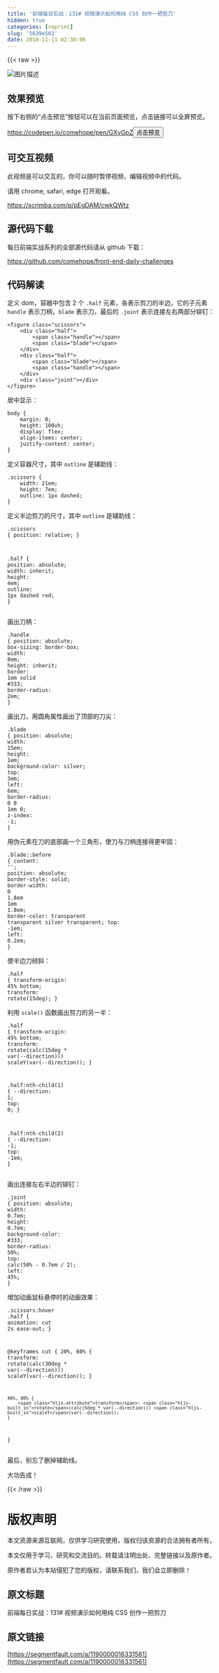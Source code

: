 ```yaml
---
title: '前端每日实战：131# 视频演示如何用纯 CSS 创作一把剪刀'
hidden: true
categories: [reprint]
slug: '5639e502'
date: 2018-11-11 02:30:06
---
```


{{< raw >}}
<p><span class="img-wrap"><img data-src="/img/bVbgGKo?w=400&amp;h=299" src="https://static.alili.tech/img/bVbgGKo?w=400&amp;h=299" alt="&#x56FE;&#x7247;&#x63CF;&#x8FF0;" title="&#x56FE;&#x7247;&#x63CF;&#x8FF0;" style="cursor:pointer;display:inline"></span></p><h2 id="articleHeader0">&#x6548;&#x679C;&#x9884;&#x89C8;</h2><p>&#x6309;&#x4E0B;&#x53F3;&#x4FA7;&#x7684;&#x201C;&#x70B9;&#x51FB;&#x9884;&#x89C8;&#x201D;&#x6309;&#x94AE;&#x53EF;&#x4EE5;&#x5728;&#x5F53;&#x524D;&#x9875;&#x9762;&#x9884;&#x89C8;&#xFF0C;&#x70B9;&#x51FB;&#x94FE;&#x63A5;&#x53EF;&#x4EE5;&#x5168;&#x5C4F;&#x9884;&#x89C8;&#x3002;</p><p><a href="https://codepen.io/comehope/pen/GXyGpZ" rel="nofollow noreferrer" target="_blank">https://codepen.io/comehope/pen/GXyGpZ</a><button class="btn btn-xs btn-default ml10 preview" data-url="comehope/pen/GXyGpZ" data-typeid="3">&#x70B9;&#x51FB;&#x9884;&#x89C8;</button></p><h2 id="articleHeader1">&#x53EF;&#x4EA4;&#x4E92;&#x89C6;&#x9891;</h2><p>&#x6B64;&#x89C6;&#x9891;&#x662F;&#x53EF;&#x4EE5;&#x4EA4;&#x4E92;&#x7684;&#xFF0C;&#x4F60;&#x53EF;&#x4EE5;&#x968F;&#x65F6;&#x6682;&#x505C;&#x89C6;&#x9891;&#xFF0C;&#x7F16;&#x8F91;&#x89C6;&#x9891;&#x4E2D;&#x7684;&#x4EE3;&#x7801;&#x3002;</p><p>&#x8BF7;&#x7528; chrome, safari, edge &#x6253;&#x5F00;&#x89C2;&#x770B;&#x3002;</p><p><a href="https://scrimba.com/p/pEgDAM/cwkQWtz" rel="nofollow noreferrer" target="_blank">https://scrimba.com/p/pEgDAM/cwkQWtz</a></p><h2 id="articleHeader2">&#x6E90;&#x4EE3;&#x7801;&#x4E0B;&#x8F7D;</h2><p>&#x6BCF;&#x65E5;&#x524D;&#x7AEF;&#x5B9E;&#x6218;&#x7CFB;&#x5217;&#x7684;&#x5168;&#x90E8;&#x6E90;&#x4EE3;&#x7801;&#x8BF7;&#x4ECE; github &#x4E0B;&#x8F7D;&#xFF1A;</p><p><a href="https://github.com/comehope/front-end-daily-challenges" rel="nofollow noreferrer" target="_blank">https://github.com/comehope/front-end-daily-challenges</a></p><h2 id="articleHeader3">&#x4EE3;&#x7801;&#x89E3;&#x8BFB;</h2><p>&#x5B9A;&#x4E49; dom&#xFF0C;&#x5BB9;&#x5668;&#x4E2D;&#x5305;&#x542B; 2 &#x4E2A; <code>.half</code> &#x5143;&#x7D20;&#xFF0C;&#x5404;&#x8868;&#x793A;&#x526A;&#x5200;&#x7684;&#x534A;&#x8FB9;&#xFF0C;&#x5B83;&#x7684;&#x5B50;&#x5143;&#x7D20; <code>handle</code> &#x8868;&#x793A;&#x5200;&#x67C4;&#xFF0C;<code>blade</code> &#x8868;&#x793A;&#x5200;&#xFF0C;&#x6700;&#x540E;&#x7684; <code>.joint</code> &#x8868;&#x793A;&#x8FDE;&#x63A5;&#x5DE6;&#x53F3;&#x4E24;&#x90E8;&#x5206;&#x94C6;&#x9489;&#xFF1A;</p><div class="widget-codetool" style="display:none"><div class="widget-codetool--inner"><span class="selectCode code-tool" data-toggle="tooltip" data-placement="top" title="" data-original-title="&#x5168;&#x9009;"></span> <span type="button" class="copyCode code-tool" data-toggle="tooltip" data-placement="top" data-clipboard-text="&lt;figure class=&quot;scissors&quot;&gt;
    &lt;div class=&quot;half&quot;&gt;
        &lt;span class=&quot;handle&quot;&gt;&lt;/span&gt;
        &lt;span class=&quot;blade&quot;&gt;&lt;/span&gt;
    &lt;/div&gt;
    &lt;div class=&quot;half&quot;&gt;
        &lt;span class=&quot;blade&quot;&gt;&lt;/span&gt;
        &lt;span class=&quot;handle&quot;&gt;&lt;/span&gt;
    &lt;/div&gt;
    &lt;div class=&quot;joint&quot;&gt;&lt;/div&gt;
&lt;/figure&gt;" title="" data-original-title="&#x590D;&#x5236;"></span> <span type="button" class="saveToNote code-tool" data-toggle="tooltip" data-placement="top" title="" data-original-title="&#x653E;&#x8FDB;&#x7B14;&#x8BB0;"></span></div></div><pre class="xml hljs"><code class="html"><span class="hljs-tag">&lt;<span class="hljs-name">figure</span> <span class="hljs-attr">class</span>=<span class="hljs-string">&quot;scissors&quot;</span>&gt;</span>
    <span class="hljs-tag">&lt;<span class="hljs-name">div</span> <span class="hljs-attr">class</span>=<span class="hljs-string">&quot;half&quot;</span>&gt;</span>
        <span class="hljs-tag">&lt;<span class="hljs-name">span</span> <span class="hljs-attr">class</span>=<span class="hljs-string">&quot;handle&quot;</span>&gt;</span><span class="hljs-tag">&lt;/<span class="hljs-name">span</span>&gt;</span>
        <span class="hljs-tag">&lt;<span class="hljs-name">span</span> <span class="hljs-attr">class</span>=<span class="hljs-string">&quot;blade&quot;</span>&gt;</span><span class="hljs-tag">&lt;/<span class="hljs-name">span</span>&gt;</span>
    <span class="hljs-tag">&lt;/<span class="hljs-name">div</span>&gt;</span>
    <span class="hljs-tag">&lt;<span class="hljs-name">div</span> <span class="hljs-attr">class</span>=<span class="hljs-string">&quot;half&quot;</span>&gt;</span>
        <span class="hljs-tag">&lt;<span class="hljs-name">span</span> <span class="hljs-attr">class</span>=<span class="hljs-string">&quot;blade&quot;</span>&gt;</span><span class="hljs-tag">&lt;/<span class="hljs-name">span</span>&gt;</span>
        <span class="hljs-tag">&lt;<span class="hljs-name">span</span> <span class="hljs-attr">class</span>=<span class="hljs-string">&quot;handle&quot;</span>&gt;</span><span class="hljs-tag">&lt;/<span class="hljs-name">span</span>&gt;</span>
    <span class="hljs-tag">&lt;/<span class="hljs-name">div</span>&gt;</span>
    <span class="hljs-tag">&lt;<span class="hljs-name">div</span> <span class="hljs-attr">class</span>=<span class="hljs-string">&quot;joint&quot;</span>&gt;</span><span class="hljs-tag">&lt;/<span class="hljs-name">div</span>&gt;</span>
<span class="hljs-tag">&lt;/<span class="hljs-name">figure</span>&gt;</span></code></pre><p>&#x5C45;&#x4E2D;&#x663E;&#x793A;&#xFF1A;</p><div class="widget-codetool" style="display:none"><div class="widget-codetool--inner"><span class="selectCode code-tool" data-toggle="tooltip" data-placement="top" title="" data-original-title="&#x5168;&#x9009;"></span> <span type="button" class="copyCode code-tool" data-toggle="tooltip" data-placement="top" data-clipboard-text="body {
    margin: 0;
    height: 100vh;
    display: flex;
    align-items: center;
    justify-content: center;
}" title="" data-original-title="&#x590D;&#x5236;"></span> <span type="button" class="saveToNote code-tool" data-toggle="tooltip" data-placement="top" title="" data-original-title="&#x653E;&#x8FDB;&#x7B14;&#x8BB0;"></span></div></div><pre class="css hljs"><code class="css"><span class="hljs-selector-tag">body</span> {
    <span class="hljs-attribute">margin</span>: <span class="hljs-number">0</span>;
    <span class="hljs-attribute">height</span>: <span class="hljs-number">100vh</span>;
    <span class="hljs-attribute">display</span>: flex;
    <span class="hljs-attribute">align-items</span>: center;
    <span class="hljs-attribute">justify-content</span>: center;
}</code></pre><p>&#x5B9A;&#x4E49;&#x5BB9;&#x5668;&#x5C3A;&#x5BF8;&#xFF0C;&#x5176;&#x4E2D; <code>outline</code> &#x662F;&#x8F85;&#x52A9;&#x7EBF;&#xFF1A;</p><div class="widget-codetool" style="display:none"><div class="widget-codetool--inner"><span class="selectCode code-tool" data-toggle="tooltip" data-placement="top" title="" data-original-title="&#x5168;&#x9009;"></span> <span type="button" class="copyCode code-tool" data-toggle="tooltip" data-placement="top" data-clipboard-text=".scissors {
    width: 21em;
    height: 7em;
    outline: 1px dashed;
}" title="" data-original-title="&#x590D;&#x5236;"></span> <span type="button" class="saveToNote code-tool" data-toggle="tooltip" data-placement="top" title="" data-original-title="&#x653E;&#x8FDB;&#x7B14;&#x8BB0;"></span></div></div><pre class="css hljs"><code class="css"><span class="hljs-selector-class">.scissors</span> {
    <span class="hljs-attribute">width</span>: <span class="hljs-number">21em</span>;
    <span class="hljs-attribute">height</span>: <span class="hljs-number">7em</span>;
    <span class="hljs-attribute">outline</span>: <span class="hljs-number">1px</span> dashed;
}</code></pre><p>&#x5B9A;&#x4E49;&#x534A;&#x8FB9;&#x526A;&#x5200;&#x7684;&#x5C3A;&#x5BF8;&#xFF0C;&#x5176;&#x4E2D; <code>outline</code> &#x662F;&#x8F85;&#x52A9;&#x7EBF;&#xFF1A;</p><div class="widget-codetool" style="display:none"><div class="widget-codetool--inner"><span class="selectCode code-tool" data-toggle="tooltip" data-placement="top" title="" data-original-title="&#x5168;&#x9009;"></span> <span type="button" class="copyCode code-tool" data-toggle="tooltip" data-placement="top" data-clipboard-text=".scissors {
    position: relative;
}

.half {
    position: absolute;
    width: inherit;
    height: 4em;
    outline: 1px dashed red;
}" title="" data-original-title="&#x590D;&#x5236;"></span> <span type="button" class="saveToNote code-tool" data-toggle="tooltip" data-placement="top" title="" data-original-title="&#x653E;&#x8FDB;&#x7B14;&#x8BB0;"></span></div></div><pre class="css hljs"><code class="css"><span class="hljs-selector-class">.scissors</span> {
    <span class="hljs-attribute">position</span>: relative;
}

<span class="hljs-selector-class">.half</span> {
    <span class="hljs-attribute">position</span>: absolute;
    <span class="hljs-attribute">width</span>: inherit;
    <span class="hljs-attribute">height</span>: <span class="hljs-number">4em</span>;
    <span class="hljs-attribute">outline</span>: <span class="hljs-number">1px</span> dashed red;
}</code></pre><p>&#x753B;&#x51FA;&#x5200;&#x67C4;&#xFF1A;</p><div class="widget-codetool" style="display:none"><div class="widget-codetool--inner"><span class="selectCode code-tool" data-toggle="tooltip" data-placement="top" title="" data-original-title="&#x5168;&#x9009;"></span> <span type="button" class="copyCode code-tool" data-toggle="tooltip" data-placement="top" data-clipboard-text=".handle {
    position: absolute;
    box-sizing: border-box;
    width: 8em;
    height: inherit;
    border: 1em solid #333;
    border-radius: 2em;
}" title="" data-original-title="&#x590D;&#x5236;"></span> <span type="button" class="saveToNote code-tool" data-toggle="tooltip" data-placement="top" title="" data-original-title="&#x653E;&#x8FDB;&#x7B14;&#x8BB0;"></span></div></div><pre class="css hljs"><code class="css"><span class="hljs-selector-class">.handle</span> {
    <span class="hljs-attribute">position</span>: absolute;
    <span class="hljs-attribute">box-sizing</span>: border-box;
    <span class="hljs-attribute">width</span>: <span class="hljs-number">8em</span>;
    <span class="hljs-attribute">height</span>: inherit;
    <span class="hljs-attribute">border</span>: <span class="hljs-number">1em</span> solid <span class="hljs-number">#333</span>;
    <span class="hljs-attribute">border-radius</span>: <span class="hljs-number">2em</span>;
}</code></pre><p>&#x753B;&#x51FA;&#x5200;&#xFF0C;&#x7528;&#x5706;&#x89D2;&#x5C5E;&#x6027;&#x753B;&#x51FA;&#x4E86;&#x9876;&#x90E8;&#x7684;&#x5200;&#x5C16;&#xFF1A;</p><div class="widget-codetool" style="display:none"><div class="widget-codetool--inner"><span class="selectCode code-tool" data-toggle="tooltip" data-placement="top" title="" data-original-title="&#x5168;&#x9009;"></span> <span type="button" class="copyCode code-tool" data-toggle="tooltip" data-placement="top" data-clipboard-text=".blade {
    position: absolute;
    width: 15em;
    height: 1em;
    background-color: silver;
    top: 3em;
    left: 6em;
    border-radius: 0 0 1em 0;
    z-index: -1;
}" title="" data-original-title="&#x590D;&#x5236;"></span> <span type="button" class="saveToNote code-tool" data-toggle="tooltip" data-placement="top" title="" data-original-title="&#x653E;&#x8FDB;&#x7B14;&#x8BB0;"></span></div></div><pre class="css hljs"><code class="css"><span class="hljs-selector-class">.blade</span> {
    <span class="hljs-attribute">position</span>: absolute;
    <span class="hljs-attribute">width</span>: <span class="hljs-number">15em</span>;
    <span class="hljs-attribute">height</span>: <span class="hljs-number">1em</span>;
    <span class="hljs-attribute">background-color</span>: silver;
    <span class="hljs-attribute">top</span>: <span class="hljs-number">3em</span>;
    <span class="hljs-attribute">left</span>: <span class="hljs-number">6em</span>;
    <span class="hljs-attribute">border-radius</span>: <span class="hljs-number">0</span> <span class="hljs-number">0</span> <span class="hljs-number">1em</span> <span class="hljs-number">0</span>;
    <span class="hljs-attribute">z-index</span>: -<span class="hljs-number">1</span>;
}</code></pre><p>&#x7528;&#x4F2A;&#x5143;&#x7D20;&#x5728;&#x5200;&#x7684;&#x5E95;&#x90E8;&#x753B;&#x4E00;&#x4E2A;&#x4E09;&#x89D2;&#x5F62;&#xFF0C;&#x4F7F;&#x5200;&#x4E0E;&#x5200;&#x67C4;&#x8FDE;&#x63A5;&#x5F97;&#x66F4;&#x7262;&#x56FA;&#xFF1A;</p><div class="widget-codetool" style="display:none"><div class="widget-codetool--inner"><span class="selectCode code-tool" data-toggle="tooltip" data-placement="top" title="" data-original-title="&#x5168;&#x9009;"></span> <span type="button" class="copyCode code-tool" data-toggle="tooltip" data-placement="top" data-clipboard-text=".blade::before {
    content: &apos;&apos;;
    position: absolute;
    border-style: solid;
    border-width: 0 1.8em 1em 1.8em;
    border-color: transparent transparent silver transparent;
    top: -1em;
    left: 0.2em;
}" title="" data-original-title="&#x590D;&#x5236;"></span> <span type="button" class="saveToNote code-tool" data-toggle="tooltip" data-placement="top" title="" data-original-title="&#x653E;&#x8FDB;&#x7B14;&#x8BB0;"></span></div></div><pre class="css hljs"><code class="css"><span class="hljs-selector-class">.blade</span><span class="hljs-selector-pseudo">::before</span> {
    <span class="hljs-attribute">content</span>: <span class="hljs-string">&apos;&apos;</span>;
    <span class="hljs-attribute">position</span>: absolute;
    <span class="hljs-attribute">border-style</span>: solid;
    <span class="hljs-attribute">border-width</span>: <span class="hljs-number">0</span> <span class="hljs-number">1.8em</span> <span class="hljs-number">1em</span> <span class="hljs-number">1.8em</span>;
    <span class="hljs-attribute">border-color</span>: transparent transparent silver transparent;
    <span class="hljs-attribute">top</span>: -<span class="hljs-number">1em</span>;
    <span class="hljs-attribute">left</span>: <span class="hljs-number">0.2em</span>;
}</code></pre><p>&#x4F7F;&#x534A;&#x8FB9;&#x5200;&#x503E;&#x659C;&#xFF1A;</p><div class="widget-codetool" style="display:none"><div class="widget-codetool--inner"><span class="selectCode code-tool" data-toggle="tooltip" data-placement="top" title="" data-original-title="&#x5168;&#x9009;"></span> <span type="button" class="copyCode code-tool" data-toggle="tooltip" data-placement="top" data-clipboard-text=".half {
    transform-origin: 45% bottom;
    transform: rotate(15deg);
}" title="" data-original-title="&#x590D;&#x5236;"></span> <span type="button" class="saveToNote code-tool" data-toggle="tooltip" data-placement="top" title="" data-original-title="&#x653E;&#x8FDB;&#x7B14;&#x8BB0;"></span></div></div><pre class="css hljs"><code class="css"><span class="hljs-selector-class">.half</span> {
    <span class="hljs-attribute">transform-origin</span>: <span class="hljs-number">45%</span> bottom;
    <span class="hljs-attribute">transform</span>: <span class="hljs-built_in">rotate</span>(15deg);
}</code></pre><p>&#x5229;&#x7528; <code>scale()</code> &#x51FD;&#x6570;&#x753B;&#x51FA;&#x526A;&#x5200;&#x7684;&#x53E6;&#x4E00;&#x534A;&#xFF1A;</p><div class="widget-codetool" style="display:none"><div class="widget-codetool--inner"><span class="selectCode code-tool" data-toggle="tooltip" data-placement="top" title="" data-original-title="&#x5168;&#x9009;"></span> <span type="button" class="copyCode code-tool" data-toggle="tooltip" data-placement="top" data-clipboard-text=".half {
    transform-origin: 45% bottom;
    transform: rotate(calc(15deg * var(--direction))) scaleY(var(--direction));
}

.half:nth-child(1) {
    --direction: 1;
    top: 0;
}

.half:nth-child(2) {
    --direction: -1;
    top: -1em;
}" title="" data-original-title="&#x590D;&#x5236;"></span> <span type="button" class="saveToNote code-tool" data-toggle="tooltip" data-placement="top" title="" data-original-title="&#x653E;&#x8FDB;&#x7B14;&#x8BB0;"></span></div></div><pre class="css hljs"><code class="css"><span class="hljs-selector-class">.half</span> {
    <span class="hljs-attribute">transform-origin</span>: <span class="hljs-number">45%</span> bottom;
    <span class="hljs-attribute">transform</span>: <span class="hljs-built_in">rotate</span>(calc(15deg * var(--direction))) <span class="hljs-built_in">scaleY</span>(var(--direction));
}

<span class="hljs-selector-class">.half</span><span class="hljs-selector-pseudo">:nth-child(1)</span> {
    <span class="hljs-attribute">--direction</span>: <span class="hljs-number">1</span>;
    <span class="hljs-attribute">top</span>: <span class="hljs-number">0</span>;
}

<span class="hljs-selector-class">.half</span><span class="hljs-selector-pseudo">:nth-child(2)</span> {
    <span class="hljs-attribute">--direction</span>: -<span class="hljs-number">1</span>;
    <span class="hljs-attribute">top</span>: -<span class="hljs-number">1em</span>;
}</code></pre><p>&#x753B;&#x51FA;&#x8FDE;&#x63A5;&#x5DE6;&#x53F3;&#x534A;&#x8FB9;&#x7684;&#x94C6;&#x9489;&#xFF1A;</p><div class="widget-codetool" style="display:none"><div class="widget-codetool--inner"><span class="selectCode code-tool" data-toggle="tooltip" data-placement="top" title="" data-original-title="&#x5168;&#x9009;"></span> <span type="button" class="copyCode code-tool" data-toggle="tooltip" data-placement="top" data-clipboard-text=".joint {
    position: absolute;
    width: 0.7em;
    height: 0.7em;
    background-color: #333;
    border-radius: 50%;
    top: calc(50% - 0.7em / 2);
    left: 45%;
}" title="" data-original-title="&#x590D;&#x5236;"></span> <span type="button" class="saveToNote code-tool" data-toggle="tooltip" data-placement="top" title="" data-original-title="&#x653E;&#x8FDB;&#x7B14;&#x8BB0;"></span></div></div><pre class="css hljs"><code class="css"><span class="hljs-selector-class">.joint</span> {
    <span class="hljs-attribute">position</span>: absolute;
    <span class="hljs-attribute">width</span>: <span class="hljs-number">0.7em</span>;
    <span class="hljs-attribute">height</span>: <span class="hljs-number">0.7em</span>;
    <span class="hljs-attribute">background-color</span>: <span class="hljs-number">#333</span>;
    <span class="hljs-attribute">border-radius</span>: <span class="hljs-number">50%</span>;
    <span class="hljs-attribute">top</span>: <span class="hljs-built_in">calc</span>(50% - 0.7em / 2);
    <span class="hljs-attribute">left</span>: <span class="hljs-number">45%</span>;
}</code></pre><p>&#x589E;&#x52A0;&#x52A8;&#x753B;&#x9F20;&#x6807;&#x60AC;&#x505C;&#x65F6;&#x7684;&#x52A8;&#x753B;&#x6548;&#x679C;&#xFF1A;</p><div class="widget-codetool" style="display:none"><div class="widget-codetool--inner"><span class="selectCode code-tool" data-toggle="tooltip" data-placement="top" title="" data-original-title="&#x5168;&#x9009;"></span> <span type="button" class="copyCode code-tool" data-toggle="tooltip" data-placement="top" data-clipboard-text=".scissors:hover .half {
    animation: cut 2s ease-out;
}

@keyframes cut {
    20%, 60% {
        transform: rotate(calc(30deg * var(--direction))) scaleY(var(--direction));
    }

    40%, 80% {
        transform: rotate(calc(5deg * var(--direction))) scaleY(var(--direction));
    }
}" title="" data-original-title="&#x590D;&#x5236;"></span> <span type="button" class="saveToNote code-tool" data-toggle="tooltip" data-placement="top" title="" data-original-title="&#x653E;&#x8FDB;&#x7B14;&#x8BB0;"></span></div></div><pre class="css hljs"><code class="css"><span class="hljs-selector-class">.scissors</span><span class="hljs-selector-pseudo">:hover</span> <span class="hljs-selector-class">.half</span> {
    <span class="hljs-attribute">animation</span>: cut <span class="hljs-number">2s</span> ease-out;
}

@<span class="hljs-keyword">keyframes</span> cut {
    20%, 60% {
        <span class="hljs-attribute">transform</span>: <span class="hljs-built_in">rotate</span>(calc(30deg * var(--direction))) <span class="hljs-built_in">scaleY</span>(var(--direction));
    }

    40%, 80% {
        <span class="hljs-attribute">transform</span>: <span class="hljs-built_in">rotate</span>(calc(5deg * var(--direction))) <span class="hljs-built_in">scaleY</span>(var(--direction));
    }
}</code></pre><p>&#x6700;&#x540E;&#xFF0C;&#x522B;&#x5FD8;&#x4E86;&#x5220;&#x6389;&#x8F85;&#x52A9;&#x7EBF;&#x3002;</p><p>&#x5927;&#x529F;&#x544A;&#x6210;&#xFF01;</p>
{{< /raw >}}

# 版权声明
本文资源来源互联网，仅供学习研究使用，版权归该资源的合法拥有者所有，

本文仅用于学习、研究和交流目的。转载请注明出处、完整链接以及原作者。 

原作者若认为本站侵犯了您的版权，请联系我们，我们会立即删除！

## 原文标题
前端每日实战：131# 视频演示如何用纯 CSS 创作一把剪刀

## 原文链接
[https://segmentfault.com/a/1190000016331561](https://segmentfault.com/a/1190000016331561)

